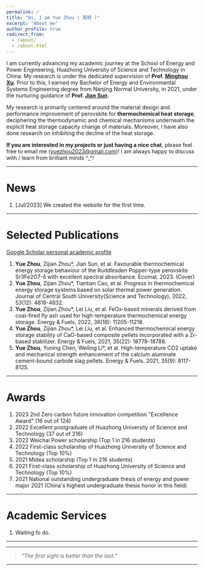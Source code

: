 ```yaml
---
permalink: /
title: "Hi, I am Yue Zhou ( 周玥 )"
excerpt: "About me"
author_profile: true
redirect_from: 
  - /about/
  - /about.html
---
```


I am currently advancing my academic journey at the School of Energy and Power Engineering, Huazhong University of Science and Technology in China. My research is under the dedicated supervision of **Prof. [Minghou Xu](http://xu.energy.hust.edu.cn/index.htm)**. Prior to this, I earned my Bachelor of Energy and Environmental Systems Engineering degree from Nanjing Normal University, in 2021, under the nurturing guidance of **Prof. [Jian Sun]( https://scholar.google.com/citations?user=sKkDngIAAAAJ&hl=en)**.

My research is primarily centered around the material design and performance improvement of perovskite for **thermochemical heat storage**, deciphering the thermodynamic and chemical mechanisms underneath the explicit heat storage capacity change of materials. Moreover, I have also done research on inhibiting the decline of the heat storage.

**If you are interested in my projects or just having a nice chat**, please feel free to email me (yuezhou2023@gmail.com)!  I am always happy to discuss with / learn from brilliant minds ^_^!

---

News
======
1. [Jul/2023] We created the website for the first time.

---

Selected Publications
======
[Google Scholar personal academic profile](https://scholar.google.com/citations?hl=zh-CN&user=X4YnHPYAAAAJ)

1. **Yue Zhou**, Zijian Zhou*, Jian Sun, et al. Favourable thermochemical energy storage behaviour of the Ruddlesden Popper-type perovskite Sr3Fe2O7-δ with excellent spectral absorbance. Ecomat. 2023. (Cover)
2. **Yue Zhou**, Zijian Zhou*, Tiantian Cao, et al. Progress in thermochemical energy storage systems based on solar thermal power generation. Journal of Central South University(Science and Technology), 2022, 53(12): 4818-4832.
3. **Yue Zhou**, Zijian Zhou*, Lei Liu, et al. FeOx-based minerals derived from coal-fired fly ash used for high-temperature thermochemical energy storage. Energy & Fuels, 2022, 36(18): 11205-11218.
4. **Yue Zhou**, Zijian Zhou*, Lei Liu, et al. Enhanced thermochemical energy storage stability of CaO-based composite pellets incorporated with a Zr-based stabilizer. Energy & Fuels, 2021, 35(22): 18778-18788.
5. **Yue Zhou**, Yuning Chen, Weiling Li*, et al. High-temperature CO2 uptake and mechanical strength enhancement of the calcium aluminate cement-bound carbide slag pellets. Energy & Fuels. 2021, 35(9): 8117-8125.



---

Awards
======
1. 2023	2nd Zero carbon future innovation competition "Excellence Award" (16 out of 124)
2. 2022	Excellent postgraduate of Huazhong University of Science and Technology (37 out of 216)
3. 2022	Weichai Power scholarship (Top 1 in 216 students)
4. 2022	First-class scholarship of Huazhong University of Science and Technology (Top 10%)
5. 2021	Midea scholarship (Top 1 in 216 students)
6. 2021	First-class scholarship of Huazhong University of Science and Technology (Top 10%)
7. 2021	National outstanding undergraduate thesis of energy and power major 2021 (China's highest undergraduate thesis honor in this field)

---

Academic Services
======
1. Waiting fo do.

---

***

>*“The first sight is better than the last.”*

***

<script type='text/javascript' id='clustrmaps' src='//cdn.clustrmaps.com/map_v2.js?cl=080808&w=500&t=n&d=9r_p46Ijorlwx2n68MARRySVjg1N4XSqArSzELC-UFw&co=ffffff&cmo=3acc3a&cmn=ff5353&ct=808080'></script>